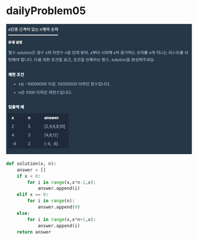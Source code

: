 # dailyProblem05

![dailyProblem05](dailyProblem05.assets/dailyProblem05.jpg)

```python
def solution(x, n):
    answer = []
    if x < 0:
        for i in range(x,x*n-1,x):
            answer.append(i)
    elif x == 0:
        for i in range(n):
            answer.append(0)
    else:
        for i in range(x,x*n+1,x):
            answer.append(i)
    return answer
```

